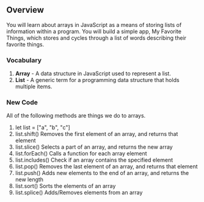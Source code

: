 ## Overview

You will learn about arrays in JavaScript as a means of storing lists of information within a program. You will build a simple app, My Favorite Things, which stores and cycles through a list of words describing their favorite things.

### Vocabulary

1. **Array** - A data structure in JavaScript used to represent a list.
2. **List** - A generic term for a programming data structure that holds multiple items.

### New Code

All of the following methods are things we do to arrays.

1. let list = ["a", "b", "c"]
2. list.shift() Removes the first element of an array, and returns that element
3. list.slice() Selects a part of an array, and returns the new array
4. list.forEach() Calls a function for each array element
5. list.includes() Check if an array contains the specified element
6. list.pop() Removes the last element of an array, and returns that element
7. list.push() Adds new elements to the end of an array, and returns the new length
8. list.sort() Sorts the elements of an array
9. list.splice() Adds/Removes elements from an array

